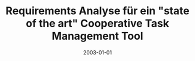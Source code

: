 ---
abstract: ''
authors:
- David Grössing
date: '2003-01-01'
featured: false
links:
- name: Publik
  url: https://publik.tuwien.ac.at/showentry.php?ID=138137&lang=1
publication_types:
- '7'
publishDate: '2003-01-01'
title: Requirements Analyse für ein "state of the art" Cooperative Task Management
  Tool
url_pdf: ''
---